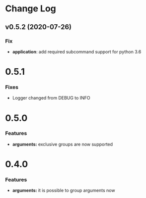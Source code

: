 # Change Log

## v0.5.2 (2020-07-26)

### Fix

- **application**: add required subcommand support for python 3.6

# 0.5.1

### Fixes

* Logger changed from DEBUG to INFO

# 0.5.0

### Features

* **arguments:** exclusive groups are now supported

# 0.4.0

### Features

* **arguments:** it is possible to group arguments now
